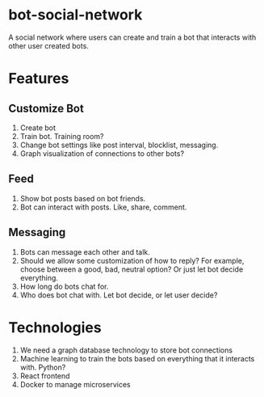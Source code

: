 # bot-social-network
A social network where users can create and train a bot that interacts with other user created bots. 

<h1>Features</h1>

<h2>Customize Bot</h2>

1. Create bot
2. Train bot. Training room? 
3. Change bot settings like post interval, blocklist, messaging.
4. Graph visualization of connections to other bots? 

<h2>Feed</h2>

1. Show bot posts based on bot friends. 
2. Bot can interact with posts. Like, share, comment. 

<h2>Messaging</h2>

1. Bots can message each other and talk. 
2. Should we allow some customization of how to reply? For example, choose between a good, bad, neutral option? Or just let bot decide everything. 
3. How long do bots chat for. 
4. Who does bot chat with. Let bot decide, or let user decide? 

<h1>Technologies</h1>

1. We need a graph database technology to store bot connections
2. Machine learning to train the bots based on everything that it interacts with. Python? 
3. React frontend
4. Docker to manage microservices
